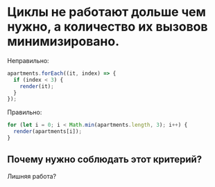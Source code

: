# Циклы не работают дольше чем нужно, а количество их вызовов минимизировано.

Неправильно:

```js
apartments.forEach((it, index) => {
  if (index < 3) {
    render(it);
  }
});
```

Правильно:

```js
for (let i = 0; i < Math.min(apartments.length, 3); i++) {
  render(apartments[i]);
}
```

## Почему нужно соблюдать этот критерий?

Лишняя работа?
